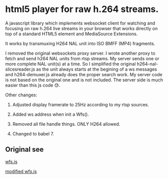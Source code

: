 html5 player for raw h.264 streams. 
================
 
 A javascript library which implements websocket client for watching and focusing on raw h.264 live streams in your browser that works directly on top of a standard HTML5 element and MediaSource Extensions. 
 
 It works by transmuxing H264 NAL unit into ISO BMFF (MP4) fragments.

 I removed the original websockets proxy server. I wrote another proxy to fetch and send h264 NAL units from rtsp streams. My server sends one or more complete NAL unit(s) at a time. So I simplified the original h264-nal-slicesreader.js as the unit always starts at the begining of a ws messages and h264-demuxer.js already does the proper search work. My server code is not based on the original one and is not included. The server side is much easier than this js code 😓.

 Other changes:
 
 1. Adjusted display framerate to 25Hz according to my rtsp sources.

 2. Added ws address when init a Wfs().

 3. Removed all file handle things. ONLY H264 allowed.
 
 4. Changed to babel 7.
    
 
##  Original see

[wfs.js](https://github.com/ChihChengYang/wfs.js "wfs.js")

[modified wfs.js](https://github.com/MarkRepo/wfs.js "modified wfs.js")

	
	


 
